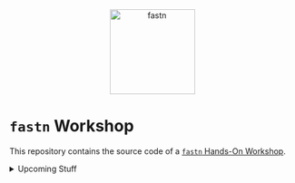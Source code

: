 <div align="center">
    <img src="https://fastn.com/-/fastn.com/images/fastn.svg" width="150" alt="fastn"/>
</div>

# `fastn` Workshop

This repository contains the source code of a [`fastn` Hands-On
Workshop](https://fastn.com/workshop/).


<details><summary>Upcoming Stuff</summary>


## Developers Workshops

- [frontend: create a new theme](d-theme)
- [backend: create an http app](e-http)
- [backend: create an SQL app](f-sql)

## Designers Workshop

- designer working with a tech team that uses fastn
  - checkout c-design
- designers who learn fastn so they do not depend on tech team, or their
  prototypes are better
  - checkout a-section and b-theme

</details>
